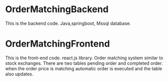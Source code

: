 # OrderMatchingBackend
This is the backend code. 
Java,springboot, Mssql database.
# OrderMatchingFrontend
This is the front-end code. 
react.js library.
Order matching system similar to stock exchanges. There are two tables pending order and completed order. when the order price is matching automatic order is executed and the table also updates.
